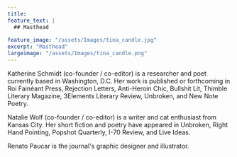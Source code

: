 ```yaml
---
title: 
feature_text: |
  ## Masthead
  
feature_image: "/assets/Images/tina_candle.jpg"
excerpt: "Masthead"
largeimage: "/assets/Images/tina_candle.png"
---
```

Katherine Schmidt (co-founder / co-editor) is a researcher and poet currently based in Washington, D.C. Her work is published or forthcoming in Roi Fainéant Press, Rejection Letters, Anti-Heroin Chic, Bullshit Lit, Thimble Literary Magazine, 3Elements Literary Review, Unbroken, and New Note Poetry. 

Natalie Wolf (co-founder / co-editor) is a writer and cat enthusiast from Kansas City. Her short fiction and poetry have appeared in Unbroken, Right Hand Pointing, Popshot Quarterly, I-70 Review, and Live Ideas.

Renato Paucar is the journal's graphic designer and illustrator.